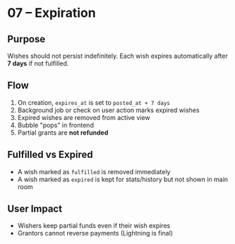 # 07 – Expiration

## Purpose

Wishes should not persist indefinitely. Each wish expires automatically after **7 days** if not fulfilled.

## Flow

1. On creation, `expires_at` is set to `posted_at + 7 days`
2. Background job or check on user action marks expired wishes
3. Expired wishes are removed from active view
4. Bubble "pops" in frontend
5. Partial grants are **not refunded**

## Fulfilled vs Expired

- A wish marked as `fulfilled` is removed immediately
- A wish marked as `expired` is kept for stats/history but not shown in main room

## User Impact

- Wishers keep partial funds even if their wish expires
- Grantors cannot reverse payments (Lightning is final)
